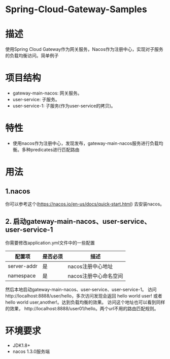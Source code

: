 # Spring-Cloud-Gateway-Samples
								
# 描述

使用Spring Cloud Gateway作为网关服务，Nacos作为注册中心，实现对子服务的负载均衡访问。简单例子									

# 项目结构

- gateway-main-nacos: 网关服务。
- user-service: 子服务。
- user-service-1: 子服务(作为user-service的拷贝)。

# 特性

- 使用nacos作为注册中心，发现发布，gateway-main-nacos服务进行负载均衡。多种predicates进行匹配路由

# 用法

## 1.nacos

你可以参考这个(https://nacos.io/en-us/docs/quick-start.html) 去安装nacos。

## 2. 启动gateway-main-nacos、user-service、user-service-1

你需要修改application.yml文件中的一些配置

| 配置项                 | 是否必须 | 描述                         |
| --------------------------- | ---- | ---------------------------- |
| server-addr                 | 是  | nacos注册中心地址        |
| namespace         | 是  | nacos注册中心命名空间                  |

然后本地启动gateway-main-nacos、user-service、user-service-1。
访问 http://localhost:8888/user/hello，多次访问发现会返回 hello world user! 或者 hello world user,another!。达到负载均衡的效果。
访问这个地址也可以看到同样的效果， http://localhost:8888/user01/hello。两个url不用的路由匹配规则。

# 环境要求

- JDK1.8+
- nacos 1.3.0服务端




  





